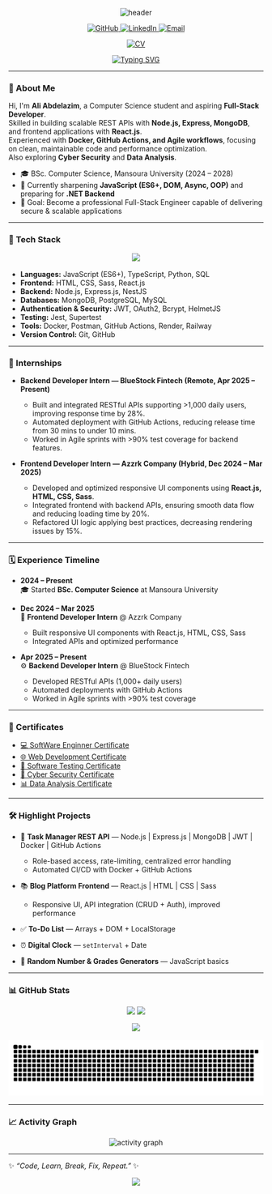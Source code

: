 <!-- Header -->
<p align="center">
  <img src="https://capsule-render.vercel.app/api?type=waving&height=220&text=Ali%20Abdelazim&fontAlign=45&fontSize=48&fontColor=ffffff&color=0:0ea5e9,100:8b5cf6" alt="header"/>
</p>

<!-- Social Icons -->
<p align="center">
  <a href="https://github.com/aliabdelazim7" target="_blank">
    <img src="https://img.shields.io/badge/GitHub-171515?style=for-the-badge&logo=github&logoColor=white" alt="GitHub"/>
  </a>
  <a href="https://www.linkedin.com/in/ali-abdelazim" target="_blank">
    <img src="https://img.shields.io/badge/LinkedIn-0077B5?style=for-the-badge&logo=linkedin&logoColor=white" alt="LinkedIn"/>
  </a>
  <a href="mailto:alialawady2006@gmail.com" target="_blank">
    <img src="https://img.shields.io/badge/Email-D14836?style=for-the-badge&logo=gmail&logoColor=white" alt="Email"/>
  </a>
</p>

<!-- CV Button -->
<p align="center">
  <a href="https://drive.google.com/file/d/1jpWhEqayb2QmTigDFsrSafvrSvUN1T_U/view?usp=drive_link" target="_blank alt="CV">
    <img src="https://img.shields.io/badge/📄%20Download%20My%20CV-blue?style=for-the-badge&logo=googledrive&logoColor=white" alt="CV"/>
  </a>
</p>

<!-- Typing -->
<p align="center">
  <a href="https://github.com/aliabdelazim7" target="_blank">
    <img src="https://readme-typing-svg.herokuapp.com?duration=2500&pause=600&center=true&vCenter=true&width=680&lines=Full-Stack+Developer+(in+progress);Frontend+React.js+%7C+Backend+Node.js;Databases+MongoDB,+PostgreSQL,+MySQL;Cyber+Security+Enthusiast;Building+Projects+to+Level+Up" alt="Typing SVG" />
  </a>
</p>

---

### 👋 About Me
Hi, I'm **Ali Abdelazim**, a Computer Science student and aspiring **Full-Stack Developer**.  
Skilled in building scalable REST APIs with **Node.js, Express, MongoDB**, and frontend applications with **React.js**.  
Experienced with **Docker, GitHub Actions, and Agile workflows**, focusing on clean, maintainable code and performance optimization.  
Also exploring **Cyber Security** and **Data Analysis**.  

- 🎓 BSc. Computer Science, Mansoura University (2024 – 2028)  
- 🌱 Currently sharpening **JavaScript (ES6+, DOM, Async, OOP)** and preparing for **.NET Backend**  
- 🚀 Goal: Become a professional Full-Stack Engineer capable of delivering secure & scalable applications  

---

### 🧰 Tech Stack
<p align="center">
  <img src="https://skillicons.dev/icons?i=html,css,sass,js,ts,react,nodejs,express,nest,py,sql,mongodb,postgres,mysql,docker,postman,git,github,vscode" />
</p>

- **Languages:** JavaScript (ES6+), TypeScript, Python, SQL  
- **Frontend:** HTML, CSS, Sass, React.js  
- **Backend:** Node.js, Express.js, NestJS  
- **Databases:** MongoDB, PostgreSQL, MySQL  
- **Authentication & Security:** JWT, OAuth2, Bcrypt, HelmetJS  
- **Testing:** Jest, Supertest  
- **Tools:** Docker, Postman, GitHub Actions, Render, Railway  
- **Version Control:** Git, GitHub  

---

### 📂 Internships
- **Backend Developer Intern — BlueStock Fintech (Remote, Apr 2025 – Present)**  
  - Built and integrated RESTful APIs supporting >1,000 daily users, improving response time by 28%.  
  - Automated deployment with GitHub Actions, reducing release time from 30 mins to under 10 mins.  
  - Worked in Agile sprints with >90% test coverage for backend features.  

- **Frontend Developer Intern — Azzrk Company (Hybrid, Dec 2024 – Mar 2025)**  
  - Developed and optimized responsive UI components using **React.js, HTML, CSS, Sass**.  
  - Integrated frontend with backend APIs, ensuring smooth data flow and reducing loading time by 20%.  
  - Refactored UI logic applying best practices, decreasing rendering issues by 15%.  

---

### 🗓️ Experience Timeline
- **2024 – Present**  
  🎓 Started **BSc. Computer Science** at Mansoura University  

- **Dec 2024 – Mar 2025**  
  🎨 **Frontend Developer Intern** @ Azzrk Company  
  - Built responsive UI components with React.js, HTML, CSS, Sass  
  - Integrated APIs and optimized performance  

- **Apr 2025 – Present**  
  ⚙️ **Backend Developer Intern** @ BlueStock Fintech  
  - Developed RESTful APIs (1,000+ daily users)  
  - Automated deployments with GitHub Actions  
  - Worked in Agile sprints with >90% test coverage  

---

### 📜 Certificates
- <a href="https://drive.google.com/file/d/1GXIjAlvavD-huz7mJJx1laKKvbl-Afhs/view?usp=drive_link" target="_blank">💻 SoftWare Enginner Certificate</a>  
- <a href="https://drive.google.com/file/d/1Wzj7qB9hyZ5kmsRJBsKAN_k08NANrzwN/view?usp=drive_link" target="_blank">🌐 Web Development Certificate</a>  
- <a href="https://drive.google.com/file/d/1jf2OdW_LaKkX8Xs7s0eEoAPwDl53WvXF/view?usp=drive_link" target="_blank">🧪 Software Testing Certificate</a>  
- <a href="https://drive.google.com/file/d/1rn0HwcwAdsip6MVoDUEdVo4gdQ4MKzMo/view?usp=drive_link" target="_blank">🔐 Cyber Security Certificate</a>  
- <a href="https://drive.google.com/file/d/1iXyV7FVpzBZrFM1eilVQvKqQWxsper8I/view?usp=drive_link" target="_blank">📊 Data Analysis Certificate</a>  

---

### 🛠️ Highlight Projects
- 📝 **Task Manager REST API** — Node.js | Express.js | MongoDB | JWT | Docker | GitHub Actions  
  - Role-based access, rate-limiting, centralized error handling  
  - Automated CI/CD with Docker + GitHub Actions  

- 📚 **Blog Platform Frontend** — React.js | HTML | CSS | Sass  
  - Responsive UI, API integration (CRUD + Auth), improved performance  

- ✅ **To-Do List** — Arrays + DOM + LocalStorage  
- ⏰ **Digital Clock** — `setInterval` + Date  
- 🎲 **Random Number & Grades Generators** — JavaScript basics  

---

### 📊 GitHub Stats
<p align="center">
  <img height="165" src="https://github-readme-stats.vercel.app/api?username=aliabdelazim7&show_icons=true&rank_icon=github&theme=radical" />
  <img height="165" src="https://github-readme-streak-stats.herokuapp.com?user=aliabdelazim7&theme=radical" />
</p>
<p align="center">
  <img height="165" src="https://github-readme-stats.vercel.app/api/top-langs/?username=aliabdelazim7&layout=compact&theme=radical" />
</p>

![Snake animation](https://github.com/aliabdelazim7/aliabdelazim7/blob/output/snake.svg)

---

### 📈 Activity Graph
<p align="center">
  <img src="https://github-readme-activity-graph.vercel.app/graph?username=aliabdelazim7&theme=tokyo-night" alt="activity graph"/>
</p>

---

✨ *“Code, Learn, Break, Fix, Repeat.”* ✨

<!-- Footer -->
<p align="center">
  <img src="https://capsule-render.vercel.app/api?type=waving&height=140&section=footer&color=0:8b5cf6,100:0ea5e9"/>
</p>

